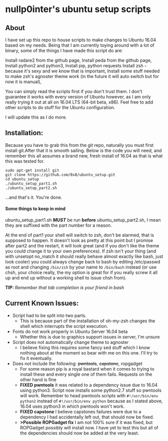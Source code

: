 nullp0inter's ubuntu setup scripts
==================================



About
-----
I have set up this repo to house scripts to make changes to Ubuntu 16.04 based on my needs.
Being that I am currently toying around with a lot of binary, some of the things I have made this script do are:

Install radare2 from the github page,
Install peda from the github page,
Install python2 and python3,
Install pip, python requests
Install zsh - because it's sexy and we know that is important,
Install some stuff needed to make zsh's agnoster theme work (in the future it will auto switch but for now it is manual),

You can simply read the scripts first if you don't trust them. I don't guarantee it works with every version of Ubuntu however, as I am only really trying it out at all on 16.04 LTS (64-bit beta, x86). Feel free to add other scripts to do stuff for the Ubuntu configuration.

I will update this as I do more.

Installation:
-------------
Because you have to grab this from the git repo, naturally you must first install git.After that it is smooth sailing. Below is the code you will need, and remember this all assumes a brand new, fresh install of 16.04 as that is what this was tested for.

```
sudo apt-get install git
git clone https://github.com/0x8/ubuntu_setup.git
cd ubuntu_setup
./ubuntu_setup_part1.sh
./ubuntu_setup_part2.sh
```
...and that's it. You're done.

#### Some things to keep in mind
ubuntu_setup_part1.sh **_MUST_** be run **before** ubuntu_setup_part2.sh, I mean they are suffixed with the part number for a reason.

At the end of part1 your shell will switch to zsh, don't be alarmed, that is supposed to happen. It doesn't look as pretty at this point but I promise after part2 and the restart, it will look great (and if you don't like the theme you could change it to your own preferences). If zsh isn't your thing (and with unsetopt no_match it should really behave almost exactly like bash, just look cooler) you could always change back to bash by editing /etc/passwd as root and changing `/bin/zsh` by your name to `/bin/bash` instead (or use chsh, your choice really, the my option is great for if you really screw it all up and end up without a working shell to issue chsh from).

**TIP:** _Remember that tab completion is your friend in bash_


Current Known Issues:
---------------------
- Script had to be split into two parts. 
    - This is because part of the installation of oh-my-zsh changes the shell which interrupts the script execution.
- Fonts do not work properly in Ubuntu Server 16.04 beta
    - Whether this is due to graphics support issues in server, I'm unsure
- Script does not automatically change theme to agnoster
    - I believe fixing this requires some fancy sed stuff which I know nothing about at the moment so bear with me on this one. I'll try to fix it eventually.
- Does not include the following: ~~pwntools~~, ~~capstone~~, ropgadget
    - For some reason pip is a royal bastard when it comes to trying to install these and every single one of them fails. Requests on the other hand is fine
    - **FIXED pwntools** it was related to a dependency issue due to 16.04 using python3. Script now installs some python2.7 stuff so pwntools will work. Remember to head pwntools scripts with `#!/usr/bin/env python2` instead of `#!/usr/bin/env python` because as I stated above, 16.04 uses python3 in which pwntools won't work.
    - **FIXED capstone** I believe capstones failures were due to a dependency I had accidentally left out, that should now be fixed.
    - **>Possible ROPGadget fix** I am not 100% sure if it was fixed, but ROPGadget possibly will install now. I have yet to test this but all of the dependencies should now be added at the very least.
